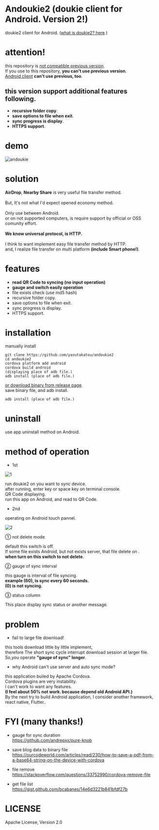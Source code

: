 # Andoukie2 (doukie client for Android. Version 2!)

doukie2 client for Android. ([what is doukie2? here](https://github.com/yasutakatou/doukie2).)

# attention!

this repository is [not compatible previous version](https://github.com/yasutakatou/doukie).<br>
If you use to this repository, **you can't use previous version**.<br>
[Android client](https://github.com/yasutakatou/andoukie) **can't use previous, too**.<br>

## this version support additional features following.

- **recursive folder copy**.
- **save options to file when exit**.
- **sync progress is display**.
- **HTTPS support**.

# demo

![andoukie](https://github.com/yasutakatou/andoukie/blob/pic/andoukie.gif)

# solution

**AirDrop**, **Nearby Share** is very useful file transfer method.<br>
<br>
But, It's not what I'd expect opened economy method.<br>
<br>
Only use between Android. <br>
or on not supported computers, is require support by official or OSS comunity effort.<br>
<br>
**We know universal protocol, is HTTP.**<br>
<br>
I think to want implement easy file transfer method by HTTP.<br>
and, I realize file transfer on multi platform **(include Smart phone!)**.

# features

 - **read QR Code to syncing (no input operation)**
 - **gauge and switch easily operation**
 - file exists check (use md5 hash)
 - recursive folder copy.
 - save options to file when exit.
 - sync progress is display.
 - HTTPS support.

# installation

manually install

```
git clone https://github.com/yasutakatou/andoukie2
cd andoukie2
cordova platform add android
cordova build android
(displaying place of adb file.)
adb install (place of adb file.)
```

[or download binary from release page](https://github.com/yasutakatou/andoukie2/releases).<br>
save binary file, and adb install.

```
adb install (place of adb file.)
```

# uninstall

use app uninstall method on Android.

# method of operation

 - 1st

![1](https://github.com/yasutakatou/andoukie/blob/pic/1.png)

run doukie2 on you want to sync device.<br>
after running, enter key or space key on terminal console.<br>
QR Code displaying.<br>
run this app on Android, and read to QR Code.<br>

 - 2nd

operating on Android touch pannel.<br>

![2](https://github.com/yasutakatou/andoukie/blob/pic/2.png)

① not delete mode

default this switch is off.<br>
If some file exists Android, but not exists server, that file delete on .<br>
**when turn on this switch to not delete**.<br>

② gauge of sync interval

this gauge is interval of file syncing.<br>
**example (60), is sync every 60 seconds.**<br>
**(0) is not syncing.**<br>

③ status column

This place display sync status or another message.<br>

# problem

- fail to large file download!

this tools  download little by little implement, <br>
therefore The short sync cycle interrupt download session at larger file.<br>
So,you operate **"gauge of sync" longer**.<br>

- why Android can't use server and auto sync mode?<br>

this application builed by Apache Cordova.<br>
Cordova plugins are very instability.<br>
I can't work to want any features.<br>
**(I feel about 50% not work. because depend old Android API.)**<br>
By the next try to build Android application, I consider another framework, react native, Flutter..<br>

# FYI (many thanks!)

 - gauge for sync duration<br>
https://github.com/andrepxx/pure-knob

 - save blog data to binary file<br>
https://ourcodeworld.com/articles/read/230/how-to-save-a-pdf-from-a-base64-string-on-the-device-with-cordova

 - file remove<br>
https://stackoverflow.com/questions/33752990/cordova-remove-file

 - get file list<br>
https://gist.github.com/bcabanes/14e6d3221b841bfdf27b

# LICENSE

Apache License, Version 2.0

